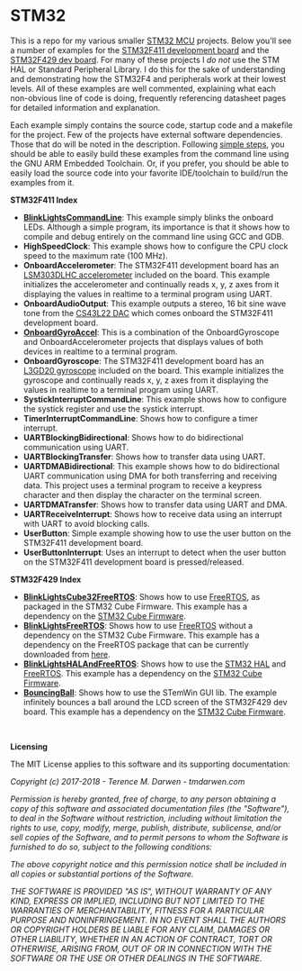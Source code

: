 STM32
=====

This is a repo for my various smaller [STM32 MCU](http://www.st.com/en/microcontrollers/stm32-32-bit-arm-cortex-mcus.html) projects.  Below you'll see a number of examples for the [STM32F411 development board](http://www.st.com/en/microcontrollers/stm32f411.html?querycriteria=productId=LN1877) and the [STM32F429 dev board](http://www.st.com/en/evaluation-tools/32f429idiscovery.html).  For many of these projects I *_do not_* use the STM HAL or Standard Peripheral Library.  I do this for the sake of understanding and demonstrating how the STM32F4 and peripherals work at their lowest levels.  All of these examples are well commented, explaining what each non-obvious line of code is doing, frequently referencing datasheet pages for detailed information and explanation.

Each example simply contains the source code, startup code and a makefile for the project.  Few of the projects have external software dependencies.  Those that do will be noted in the description.  Following [simple steps](STM32F411/BlinkLightsCommandLine/README.md), you should be able to easily build these examples from the command line using the GNU ARM Embedded Toolchain.  Or, if you prefer, you should be able to easily load the source code into your favorite IDE/toolchain to build/run the examples from it.

**STM32F411 Index**
-   [**BlinkLightsCommandLine**](STM32F411/BlinkLightsCommandLine/README.md): This example simply blinks the onboard LEDs.  Although a simple program, its importance is that it shows how to compile and debug entirely on the command line using GCC and GDB.  
-   **HighSpeedClock**: This example shows how to configure the CPU clock speed to the maximum rate (100 MHz).
-   **OnboardAccelerometer**: The STM32F411 development board has an [LSM303DLHC accelerometer](http://www.st.com/en/mems-and-sensors/lsm303dlhc.html) included on the board.  This example initializes the accelerometer and continually reads x, y, z axes from it displaying the values in realtime to a terminal program using UART.
-   **OnboardAudioOutput**: This example outputs a stereo, 16 bit sine wave tone from the [CS43L22 DAC](https://www.cirrus.com/products/cs43l22/) which comes onboard the STM32F411 development board.
-   [**OnboardGyroAccel**](STM32F411/OnboardGyroAccel/README.md): This is a combination of the OnboardGyroscope and OnboardAccelerometer projects that displays values of both devices in realtime to a terminal program.
-   **OnboardGyroscope**: The STM32F411 development board has an [L3GD20 gyroscope](http://www.st.com/en/mems-and-sensors/l3gd20.html) included on the board.  This example initializes the gyroscope and continually reads x, y, z axes from it displaying the values in realtime to a terminal program using UART.
-   **SystickInterruptCommandLine**: This example shows how to configure the systick register and use the systick interrupt.
-   **TimerInterruptCommandLine**: Shows how to configure a timer interrupt.
-   **UARTBlockingBidirectional**: Shows how to do bidirectional communication using UART.
-   **UARTBlockingTransfer**: Shows how to transfer data using UART.
-   **UARTDMABidirectional**: This example shows how to do bidirectional UART communication using DMA for both transferring and receiving data.  This project uses a terminal program to receive a keypress character and then display the character on the terminal screen.
-   **UARTDMATransfer**: Shows how to transfer data using UART and DMA.
-   **UARTReceiveInterrupt**: Shows how to receive data using an interrupt with UART to avoid blocking calls.
-   **UserButton**: Simple example showing how to use the user button on the STM32F411 development board.
-   **UserButtonInterrupt**: Uses an interrupt to detect when the user button on the STM32F411 development board is pressed/released.

**STM32F429 Index**
-   [**BlinkLightsCube32FreeRTOS**](STM32F429/BlinkLightsCube32FreeRTOS/README.md): Shows how to use [FreeRTOS](https://www.freertos.org/), as packaged in the STM32 Cube Firmware.  This example has a dependency on the [STM32 Cube Firmware](http://www.st.com/content/st_com/en/products/embedded-software/mcus-embedded-software/stm32-embedded-software/stm32cube-mcu-packages/stm32cubef4.html).
-   [**BlinkLightsFreeRTOS**](STM32F429/BlinkLightsFreeRTOS/README.md): Shows how to use [FreeRTOS](https://www.freertos.org/) without a dependency on the STM32 Cube Firmware.  This example has a dependency on the FreeRTOS package that can be currently downloaded from [here](https://www.freertos.org/).
-   [**BlinkLightsHALAndFreeRTOS**](STM32F429/BlinkLightsHALAndFreeRTOS/README.md): Shows how to use the [STM32 HAL](http://www.st.com/en/embedded-software/stm32cubef4.html) and [FreeRTOS](https://www.freertos.org/). This example has a dependency on the [STM32 Cube Firmware](http://www.st.com/content/st_com/en/products/embedded-software/mcus-embedded-software/stm32-embedded-software/stm32cube-mcu-packages/stm32cubef4.html).
-   [**BouncingBall**](STM32F429/BouncingBall/README.md): Shows how to use the STemWin GUI lib.  The example infinitely bounces a ball around the LCD screen of the STM32F429 dev board.  This example has a dependency on the [STM32 Cube Firmware](http://www.st.com/content/st_com/en/products/embedded-software/mcus-embedded-software/stm32-embedded-software/stm32cube-mcu-packages/stm32cubef4.html).


 

**Licensing**

The MIT License applies to this software and its supporting documentation:

*Copyright (c) 2017-2018 - Terence M. Darwen - tmdarwen.com*

*Permission is hereby granted, free of charge, to any person obtaining a copy of
this software and associated documentation files (the "Software"), to deal in
the Software without restriction, including without limitation the rights to
use, copy, modify, merge, publish, distribute, sublicense, and/or sell copies of
the Software, and to permit persons to whom the Software is furnished to do so,
subject to the following conditions:*

*The above copyright notice and this permission notice shall be included in all
copies or substantial portions of the Software.*

*THE SOFTWARE IS PROVIDED "AS IS", WITHOUT WARRANTY OF ANY KIND, EXPRESS OR
IMPLIED, INCLUDING BUT NOT LIMITED TO THE WARRANTIES OF MERCHANTABILITY, FITNESS
FOR A PARTICULAR PURPOSE AND NONINFRINGEMENT. IN NO EVENT SHALL THE AUTHORS OR
COPYRIGHT HOLDERS BE LIABLE FOR ANY CLAIM, DAMAGES OR OTHER LIABILITY, WHETHER
IN AN ACTION OF CONTRACT, TORT OR OTHERWISE, ARISING FROM, OUT OF OR IN
CONNECTION WITH THE SOFTWARE OR THE USE OR OTHER DEALINGS IN THE SOFTWARE.*
